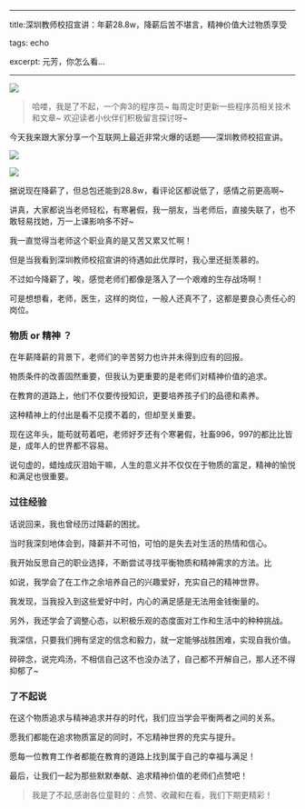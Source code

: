  ---
title:深圳教师校招宣讲：年薪28.8w，降薪后苦不堪言，精神价值大过物质享受

tags: echo

excerpt: 元芳，你怎么看...

---
 
![](https://navtool.gitee.io/blog/assets/imgs/20231031/103100.png)

> 哈喽，我是了不起，一个奔3的程序员~
>每周定时更新一些程序员相关技术和文章~ 
>欢迎读者小伙伴们积极留言探讨呀~

今天我来跟大家分享一个互联网上最近非常火爆的话题——深圳教师校招宣讲。

![](https://navtool.gitee.io/blog/assets/imgs/20231031/103100.png)

![](https://navtool.gitee.io/blog/assets/imgs/20231031/103101.png)

据说现在降薪了，但总包还能到28.8w，看评论区都说低了，感情之前更高啊~

讲真，大家都说当老师轻松，有寒暑假，我一朋友，当老师后，直接失联了，也不敢轻易找她，万一上课影响多不好~

我一直觉得当老师这个职业真的是又苦又累又忙啊！

但是当我看到深圳教师校招宣讲的待遇如此优厚时，我心里还挺羡慕的。

不过如今降薪了，唉，感觉老师们都像是落入了一个艰难的生存战场啊！

可是想想看，老师，医生，这样的岗位，一般人还真不了，这都是要良心责任心的岗位。

### 物质 or 精神 ？

在年薪降薪的背景下，老师们的辛苦努力也许并未得到应有的回报。

物质条件的改善固然重要，但我认为更重要的是老师们对精神价值的追求。

在教育的道路上，他们不仅要传授知识，更要培养孩子们的品德和素养。

这种精神上的付出是看不见摸不着的，但却至关重要。

现在这年头，能苟就苟着吧，老师好歹还有个寒暑假，社畜996，997的都比比皆是，成年人的世界都不容易。

说句虚的，蜡烛成灰泪始干嘛，人生的意义并不仅仅在于物质的富足，精神的愉悦和满足也很重要。

### 过往经验

话说回来，我也曾经历过降薪的困扰。

当时我深刻地体会到，降薪并不可怕，可怕的是失去对生活的热情和信心。

我开始反思自己的职业选择，不断尝试寻找平衡物质和精神需求的方法。比

如说，我学会了在工作之余培养自己的兴趣爱好，充实自己的精神世界。

我发现，当我投入到这些爱好中时，内心的满足感是无法用金钱衡量的。

另外，我还学会了调整心态，以积极乐观的态度面对工作和生活中的种种挑战。

我深信，只要我们拥有坚定的信念和毅力，就一定能够战胜困难，实现自我价值。

碎碎念，说完鸡汤，不相信自己这不也没办法了，自己都不开解自己，那人还不得抑郁了~

### 了不起说

在这个物质追求与精神追求并存的时代，我们应当学会平衡两者之间的关系。

愿我们都能在追求物质富足的同时，不忘精神世界的充实与提升。

愿每一位教育工作者都能在教育的道路上找到属于自己的幸福与满足！

最后，让我们一起为那些默默奉献、追求精神价值的老师们点赞吧！

> 我是了不起,感谢各位童鞋的：点赞、收藏和在看，我们下期更精彩！